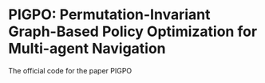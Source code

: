 # PIGPO: Permutation-Invariant Graph-Based Policy Optimization for Multi-agent Navigation
The official code for the paper PIGPO
